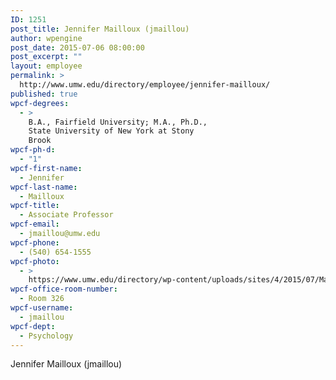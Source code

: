 ```yaml
---
ID: 1251
post_title: Jennifer Mailloux (jmaillou)
author: wpengine
post_date: 2015-07-06 08:00:00
post_excerpt: ""
layout: employee
permalink: >
  http://www.umw.edu/directory/employee/jennifer-mailloux/
published: true
wpcf-degrees:
  - >
    B.A., Fairfield University; M.A., Ph.D.,
    State University of New York at Stony
    Brook
wpcf-ph-d:
  - "1"
wpcf-first-name:
  - Jennifer
wpcf-last-name:
  - Mailloux
wpcf-title:
  - Associate Professor
wpcf-email:
  - jmaillou@umw.edu
wpcf-phone:
  - (540) 654-1555
wpcf-photo:
  - >
    https://www.umw.edu/directory/wp-content/uploads/sites/4/2015/07/Mailloux-Jennifer04.jpg
wpcf-office-room-number:
  - Room 326
wpcf-username:
  - jmaillou
wpcf-dept:
  - Psychology
---
```

Jennifer Mailloux (jmaillou)